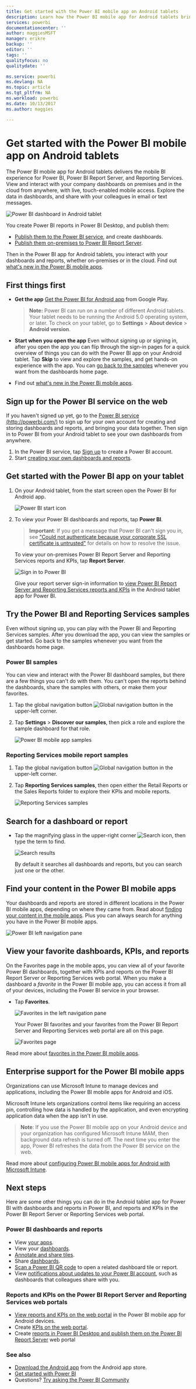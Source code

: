 ```yaml
---
title: Get started with the Power BI mobile app on Android tablets
description: Learn how the Power BI mobile app for Android tablets brings Power BI to you anywhere, with mobile access to business information on premises and in the cloud.
services: powerbi
documentationcenter: ''
author: maggiesMSFT
manager: erikre
backup: ''
editor: ''
tags: ''
qualityfocus: no
qualitydate: ''

ms.service: powerbi
ms.devlang: NA
ms.topic: article
ms.tgt_pltfrm: NA
ms.workload: powerbi
ms.date: 10/13/2017
ms.author: maggies

---
```

# Get started with the Power BI mobile app on Android tablets
The Power BI mobile app for Android tablets delivers the mobile BI experience for Power BI, Power BI Report Server, and Reporting Services. View and interact with your company dashboards on premises and in the cloud from anywhere, with live, touch-enabled mobile access. Explore the data in dashboards, and share with your colleagues in email or text messages. 

![Power BI dashboard in Android tablet](media/mobile-android-tablet-app-get-started/power-bi-android-tablet-report.png)

You create Power BI reports in Power BI Desktop, and publish them:

* [Publish them to the Power BI service](service-get-started.md), and create dashboards.
* [Publish them on-premises to Power BI Report Server](report-server/quickstart-create-powerbi-report.md).

Then in the Power BI app for Android tablets, you interact with your dashboards and reports, whether on-premises or in the cloud. 
Find out [what's new in the Power Bi mobile apps](powerbi-mobile-whats-new-in-the-mobile-apps.md).

## First things first
* **Get the app**  [Get the Power BI for Android app](http://go.microsoft.com/fwlink/?LinkID=544867) from Google Play.
  
  > **Note:** Power BI can run on a number of different Android tablets. Your tablet needs to be running the Android 5.0 operating system, or later. To check on your tablet, go to **Settings** > **About device** > **Android version**. 
  > 
  > 
* **Start when you open the app**    Even without signing up or signing in, after you open the app you can flip through the sign-in pages for a quick overview of things you can do with the Power BI app on your Android tablet. Tap **Skip** to view and explore the samples, and get hands-on experience with the app. You can [go back to the samples](mobile-android-tablet-app-get-started.md#try-the-power-bi-and-reporting-services-samples) whenever you want from the dashboards home page.
* Find out [what's new in the Power Bi mobile apps](powerbi-mobile-whats-new-in-the-mobile-apps.md).

## Sign up for the Power BI service on the web
If you haven't signed up yet, go to the [Power BI service (http://powerbi.com/)](http://powerbi.com/) to sign up for your own account for creating and storing dashboards and reports, and bringing your data together. Then sign in to Power BI from your Android tablet to see your own dashboards from anywhere.

1. In the Power BI service, tap [Sign up](http://go.microsoft.com/fwlink/?LinkID=513879) to create a Power BI account.
2. Start [creating your own dashboards and reports](service-get-started.md).

## Get started with the Power BI app on your tablet
1. On your Android tablet, from the start screen open the Power BI for Android app.
   
   ![Power BI start icon](media/mobile-android-tablet-app-get-started/power-bi-logo-android.png)
2. To view your Power BI dashboards and reports, tap **Power BI**.  
   
   > **Important**: If you get a message that Power BI can't sign you in, see ["Could not authenticate because your corporate SSL certificate is untrusted"](mobile-android-app-error-corporate-ssl-account-is-untrusted.md) for details on how to resolve the issue.
   > 
   > 
   
   To view your on-premises Power BI Report Server and Reporting Services reports and KPIs, tap **Report Server**.
   
   ![Sign in to Power BI](media/mobile-android-tablet-app-get-started/power-bi-connect-to-login.png)
   
   Give your report server sign-in information to [view Power BI Report Server and Reporting Services reports and KPIs](mobile-app-ssrs-kpis-mobile-on-premises-reports.md) in the Android tablet app for Power BI.

## Try the Power BI and Reporting Services samples
Even without signing up, you can play with the Power BI and Reporting Services samples. After you download the app, you can view the samples or get started. Go back to the samples whenever you want from the dashboards home page.

### Power BI samples
You can view and interact with the Power BI dashboard samples, but there are a few things you can't do with them. You can't open the reports behind the dashboards, share the samples with others, or make them your favorites.

1. Tap the global navigation button ![Global navigation button](media/mobile-android-tablet-app-get-started/power-bi-android-options-icon.png) in the upper-left corner.
2. Tap **Settings** > **Discover our samples**, then pick a role and explore the sample dashboard for that role. 
   
   ![Power BI mobile app samples](media/mobile-android-tablet-app-get-started/power-bi-android-tablet-samples.png)

### Reporting Services mobile report samples
1. Tap the global navigation button ![Global navigation button](media/mobile-android-tablet-app-get-started/power-bi-android-options-icon.png) in the upper-left corner.
2. Tap **Reporting Services samples**, then open either the Retail Reports or the Sales Reports folder to explore their KPIs and mobile reports.
   
   ![Reporting Services samples](media/mobile-android-tablet-app-get-started/power-bi-android-tablet-ssrs-samples.png)

## Search for a dashboard or report
* Tap the magnifying glass in the upper-right corner ![Search icon](media/mobile-android-tablet-app-get-started/power-bi-ipad-search-icon.png), then type the term to find.
  
    ![Search results](media/mobile-android-tablet-app-get-started/power-bi-android-tablet-search.png)
  
    By default it searches all dashboards and reports, but you can search just one or the other.

## Find your content in the Power BI mobile apps
Your dashboards and reports are stored in different locations in the Power BI mobile apps, depending on where they came from. Read  about [finding your content in the mobile apps](mobile-apps-find-content-mobile-devices.md). Plus you can always search for anything you have in the Power BI mobile apps. 

![Power BI left navigation pane](media/mobile-android-tablet-app-get-started/power-bi-mobile-new-nav-no-numbers.png)

## View your favorite dashboards, KPIs, and reports
On the Favorites page in the mobile apps, you can view all of your favorite Power BI dashboards, together with KPIs and reports on the Power BI Report Server or Reporting Services web portal. When you make a dashboard a *favorite* in the Power BI mobile app, you can access it from all of your devices, including the Power BI service in your browser. 

* Tap **Favorites**.
  
   ![Favorites in the left navigation pane](media/mobile-android-tablet-app-get-started/power-bi-android-favorites-left-nav.png)
  
   Your Power BI favorites and your favorites from the Power BI Report Server and Reporting Services web portal are all on this page.
  
   ![Favorites page](media/mobile-android-tablet-app-get-started/power-bi-android-tablet-favorites.png)

Read more about [favorites in the Power BI mobile apps](mobile-apps-favorites.md).

## Enterprise support for the Power BI mobile apps
Organizations can use Microsoft Intune to manage devices and applications, including the Power BI mobile apps for Android and iOS.

Microsoft Intune lets organizations control items like requiring an access pin, controlling how data is handled by the application, and even encrypting application data when the app isn't in use.

> **Note**: If you use the Power BI mobile app on your Android device and your organization has configured Microsoft Intune MAM, then background data refresh is turned off. The next time you enter the app, Power BI refreshes the data from the Power BI service on the web.
> 
> 

Read more about [configuring Power BI mobile apps for Android with Microsoft Intune](service-admin-mobile-intune.md). 

## Next steps
Here are some other things you can do in the Android tablet app for Power BI with dashboards and reports in Power BI, and reports and KPIs in the Power BI Report Server or Reporting Services web portal.

### Power BI dashboards and reports
* View [your apps](service-install-use-apps.md).
* View your [dashboards](mobile-apps-view-dashboard.md).
* [Annotate and share tiles](mobile-annotate-and-share-a-tile-from-the-mobile-apps.md).
* Share [dashboards](powerbi-mobile-share-a-dashboard-from-the-iphone-app.md).
* [Scan a Power BI QR code](mobile-apps-qr-code.md) to open a related dashboard tile or report.
* View [notifications about updates to your Power BI account](mobile-apps-notification-center.md), such as dashboards that colleagues share with you.

### Reports and KPIs on the Power BI Report Server and Reporting Services web portals
* [View reports and KPIs on the web portal](mobile-app-ssrs-kpis-mobile-on-premises-reports.md) in the Power BI mobile app for Android devices.
* Create [KPIs on the web portal](https://docs.microsoft.com/sql/reporting-services/working-with-kpis-in-reporting-services).
* Create [reports in Power BI Desktop and publish them on the Power BI Report Server](report-server/quickstart-create-powerbi-report.md) web portal

### See also
* [Download the Android app](http://go.microsoft.com/fwlink/?LinkID=544867) from the Android app store.
* [Get started with Power BI](service-get-started.md)
* Questions? [Try asking the Power BI Community](http://community.powerbi.com/)

